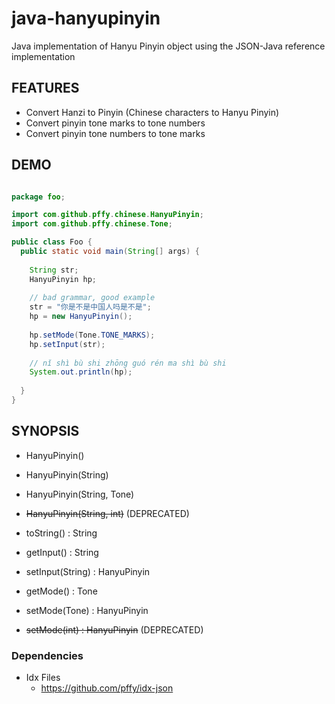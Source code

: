 java-hanyupinyin
================

Java implementation of Hanyu Pinyin object using the JSON-Java reference implementation

## FEATURES 

  + Convert Hanzi to Pinyin (Chinese characters to Hanyu Pinyin)
  + Convert pinyin tone marks to tone numbers
  + Convert pinyin tone numbers to tone marks

## DEMO

```java

package foo;

import com.github.pffy.chinese.HanyuPinyin;
import com.github.pffy.chinese.Tone;

public class Foo {
  public static void main(String[] args) {
    
    String str;
    HanyuPinyin hp;
    
    // bad grammar, good example
    str = "你是不是中国人吗是不是";
    hp = new HanyuPinyin();
    
    hp.setMode(Tone.TONE_MARKS);
    hp.setInput(str);
    
    // nǐ shì bù shi zhōng guó rén ma shì bù shi 
    System.out.println(hp);
    
  }
}


```

## SYNOPSIS

  + HanyuPinyin()
  + HanyuPinyin(String)
  + HanyuPinyin(String, Tone)
  + ~~HanyuPinyin(String, int)~~ (DEPRECATED)

  + toString() : String

  + getInput() : String
  + setInput(String) : HanyuPinyin

  + getMode() : Tone
  + setMode(Tone) : HanyuPinyin
  + ~~setMode(int) : HanyuPinyin~~ (DEPRECATED)
    

### Dependencies

+ Idx Files
  + https://github.com/pffy/idx-json


